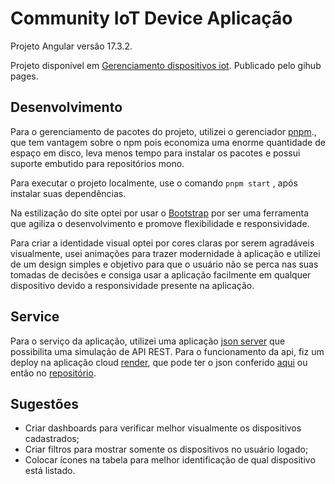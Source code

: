 # Community IoT Device Aplicação

Projeto Angular versão 17.3.2.

Projeto disponível em [Gerenciamento dispositivos iot](https://anmeneghin.github.io/gerencimento-dispositivos-iot/).
Publicado pelo gihub pages.

## Desenvolvimento

Para o gerenciamento de pacotes do projeto, utilizei o gerenciador [pnpm](https://pnpm.io/pt/)., que tem vantagem sobre o npm pois economiza uma enorme quantidade de espaço em disco, leva menos tempo para instalar os pacotes e possui suporte embutido para repositórios mono.

Para executar o projeto localmente, use o comando `pnpm start` , após instalar suas dependências.

Na estilização do site optei por usar o [Bootstrap](https://getbootstrap.com/) por ser uma ferramenta que agiliza o desenvolvimento e promove flexibilidade e responsividade.

Para criar a identidade visual optei por cores claras por serem agradáveis visualmente, usei animações para trazer modernidade à aplicação e utilizei de um design simples e objetivo para que o usuário não se perca nas suas tomadas de decisões e consiga usar a aplicação facilmente em qualquer dispositivo devido a responsividade presente na aplicação.

## Service

Para o serviço da aplicação, utilizei uma aplicação [json server](https://github.com/typicode/json-server) que possibilita uma simulação de API REST.
Para o funcionamento da api, fiz um deploy na aplicação cloud [render](https://render.com/), que pode ter o json conferido [aqui](https://json-server-iot.onrender.com/) ou então no [repositório](https://github.com/anmeneghin/json-server-iot).

## Sugestões

- Criar dashboards para verificar melhor visualmente os dispositivos cadastrados;
- Criar filtros para mostrar somente os dispositivos no usuário logado;
- Colocar ícones na tabela para melhor identificação de qual dispositivo está listado.
